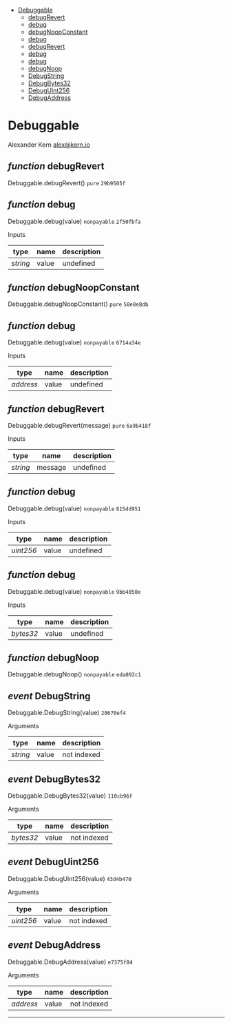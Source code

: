 * [Debuggable](#debuggable)
  * [debugRevert](#function-debugrevert)
  * [debug](#function-debug)
  * [debugNoopConstant](#function-debugnoopconstant)
  * [debug](#function-debug)
  * [debugRevert](#function-debugrevert)
  * [debug](#function-debug)
  * [debug](#function-debug)
  * [debugNoop](#function-debugnoop)
  * [DebugString](#event-debugstring)
  * [DebugBytes32](#event-debugbytes32)
  * [DebugUint256](#event-debuguint256)
  * [DebugAddress](#event-debugaddress)

# Debuggable

Alexander Kern <alex@kern.io>

## *function* debugRevert

Debuggable.debugRevert() `pure` `29b9505f`





## *function* debug

Debuggable.debug(value) `nonpayable` `2f50fbfa`


Inputs

| **type** | **name** | **description** |
|-|-|-|
| *string* | value | undefined |


## *function* debugNoopConstant

Debuggable.debugNoopConstant() `pure` `58e8e8db`





## *function* debug

Debuggable.debug(value) `nonpayable` `6714a34e`


Inputs

| **type** | **name** | **description** |
|-|-|-|
| *address* | value | undefined |


## *function* debugRevert

Debuggable.debugRevert(message) `pure` `6a9b418f`


Inputs

| **type** | **name** | **description** |
|-|-|-|
| *string* | message | undefined |


## *function* debug

Debuggable.debug(value) `nonpayable` `815dd951`


Inputs

| **type** | **name** | **description** |
|-|-|-|
| *uint256* | value | undefined |


## *function* debug

Debuggable.debug(value) `nonpayable` `9bb4050e`


Inputs

| **type** | **name** | **description** |
|-|-|-|
| *bytes32* | value | undefined |


## *function* debugNoop

Debuggable.debugNoop() `nonpayable` `eda892c1`




## *event* DebugString

Debuggable.DebugString(value) `20670ef4`

Arguments

| **type** | **name** | **description** |
|-|-|-|
| *string* | value | not indexed |

## *event* DebugBytes32

Debuggable.DebugBytes32(value) `110cb96f`

Arguments

| **type** | **name** | **description** |
|-|-|-|
| *bytes32* | value | not indexed |

## *event* DebugUint256

Debuggable.DebugUint256(value) `43d4b470`

Arguments

| **type** | **name** | **description** |
|-|-|-|
| *uint256* | value | not indexed |

## *event* DebugAddress

Debuggable.DebugAddress(value) `e7375f84`

Arguments

| **type** | **name** | **description** |
|-|-|-|
| *address* | value | not indexed |


---